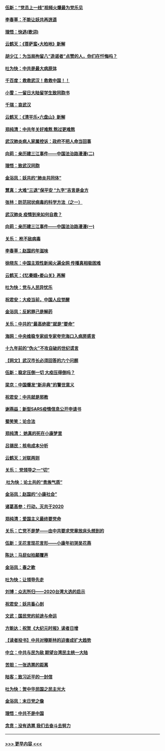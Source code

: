 #### [伍新：“党员上一线”视频火爆最为党乐见](../pages/nsc993/n11838200.md?t=02021255) 
#### [李春草：不能让妖共再逍遥](../pages/nsc993/n11838102.md?t=02021255) 
#### [理悟：快逃(歌词)](../pages/nsc993/n11838083.md?t=02021255) 
#### [云鹤天：《菩萨蛮▪大柏地》新解](../pages/nsc993/n11838059.md?t=02021255) 
#### [胡少江：为当局拘留八“造谣者”点赞的人，你们在忏悔吗？](../pages/nsc993/n11836801.md?t=02021255) 
#### [吐为快：中共是最大病原体](../pages/nsc993/n11836748.md?t=02021255) 
#### [千百度：救救武汉！救救中国！！](../pages/nsc993/n11836145.md?t=02021255) 
#### [小雪：一留日大陆留学生致同胞书](../pages/nsc993/n11834624.md?t=02021255) 
#### [千瑞：哀武汉](../pages/nsc993/n11833647.md?t=02021255) 
#### [云鹤天：《清平乐▪六盘山》新解](../pages/nsc993/n11833611.md?t=02021255) 
#### [郑纯清：中共年关好难熬 熬过更难熬](../pages/nsc993/n11833489.md?t=02021255) 
#### [武汉肺炎病人家属控诉：政府不把人命当回事](../pages/nsc993/n11833205.md?t=02021255) 
#### [向莉：亲历建三江事件——中国法治路漫漫(二)](../pages/nsc993/n11829102.md?t=02021255) 
#### [理悟：致武汉同胞](../pages/nsc993/n11831522.md?t=02021255) 
#### [金浴凤：妖共的“肺炎共同体”](../pages/nsc993/n11829448.md?t=02021255) 
#### [慧真：大难“三退”保平安 “九字”吉言是金方](../pages/nsc993/n11829501.md?t=02021255) 
#### [张林：防范冠状病毒的科学方法（之一）](../pages/nsc993/n11828618.md?t=02021255) 
#### [武汉肺炎 疫情到来如何自救？](../pages/nsc993/n11827632.md?t=02021255) 
#### [向莉：亲历建三江事件——中国法治路漫漫(一)](../pages/nsc993/n11827190.md?t=02021255) 
#### [关乐： 枪不敌病毒](../pages/nsc993/n11826746.md?t=02021255) 
#### [李春草：赵国的年滋味](../pages/nsc993/n11826321.md?t=02021255) 
#### [徐晓东：中国主观性新闻火遍全网 传播真相极困难](../pages/nsc993/n11826508.md?t=02021255) 
#### [云鹤天：《忆秦娥▪娄山关》再解](../pages/nsc993/n11824682.md?t=02021255) 
#### [吐为快：党与人民异忧乐](../pages/nsc993/n11824660.md?t=02021255) 
#### [祝君安：大疫当前，中国人应觉醒](../pages/nsc993/n11821946.md?t=02021255) 
#### [金浴凤：反躬罪己是解药](../pages/nsc993/n11820280.md?t=02021255) 
#### [关乐：中共的“最高绝密”就是“要命”](../pages/nsc993/n11816946.md?t=02021255) 
#### [海网：中央维稳专家组专家夸完海口入病房感言](../pages/nsc993/n11815138.md?t=02021255) 
#### [十九年前的“伪火”不攻自破的世纪谎言](../pages/nsc993/n11813238.md?t=02021255) 
#### [【网文】武汉市长必须回答的六个问题](../pages/nsc993/n11813848.md?t=02021255) 
#### [伍新：稳定压倒一切 大疫压得倒吗？](../pages/nsc993/n11812634.md?t=02021255) 
#### [梁京：中国爆发“新非典”的警世意义](../pages/nsc993/n11812554.md?t=02021255) 
#### [祝君安：中共就是邪教](../pages/nsc993/n11812431.md?t=02021255) 
#### [谢燕益：新型SARS疫情信息公开申请书](../pages/nsc993/n11808840.md?t=02021255) 
#### [蜀笑笑：论合法](../pages/nsc993/n11808064.md?t=02021255) 
#### [郑纯清： 她真的死在小康梦里](../pages/nsc993/n11806623.md?t=02021255) 
#### [吕锡民：核电成本分析](../pages/nsc993/n11806284.md?t=02021255) 
#### [云鹤天：对联两则](../pages/nsc993/n11805957.md?t=02021255) 
#### [关乐： 党领导之一“切”](../pages/nsc993/n11804505.md?t=02021255) 
#### [ 吐为快：论土共的“贵族气质”](../pages/nsc993/n11804490.md?t=02021255) 
#### [金浴凤：赵国的“小康社会”](../pages/nsc993/n11804452.md?t=02021255) 
#### [诸葛高参：行动，灭共于2020](../pages/nsc993/n11804120.md?t=02021255) 
#### [郑纯清：爱国主义最终要党命](../pages/nsc993/n11802197.md?t=02021255) 
#### [关乐：亡党不是梦——由中共要求党章放床头想到的](../pages/nsc993/n11802156.md?t=02021255) 
#### [伍新：无花言现花言形——小康年初哭吴花燕](../pages/nsc993/n11800044.md?t=02021255) 
#### [陈达：马屁似拍颠覆声](../pages/nsc993/n11800010.md?t=02021255) 
#### [金浴凤：春之歌](../pages/nsc993/n11797687.md?t=02021255) 
#### [吐为快：让领导先走](../pages/nsc993/n11797512.md?t=02021255) 
#### [刘博：众志所归——2020台湾大选的启示](../pages/nsc993/n11796878.md?t=02021255) 
#### [祝君安：妖共畜心剖](../pages/nsc993/n11794273.md?t=02021255) 
#### [文武：国民党的前途与命运](../pages/nsc993/n11794198.md?t=02021255) 
#### [方能达：祝贺《大纪元时报》读者日增](../pages/nsc993/n11793807.md?t=02021255) 
#### [【读者投书】中共对穆斯林的迫害成扩大趋势](../pages/nsc993/n11791371.md?t=02021255) 
#### [中立：中共与民为敌 期望台湾民主统一大陆](../pages/nsc993/n11790392.md?t=02021255) 
#### [苦胆：一张选票的距离](../pages/nsc993/n11788914.md?t=02021255) 
#### [陆客：致习近平的一封信](../pages/nsc993/n11788867.md?t=02021255) 
#### [吐为快：贺中华民国之民主光大](../pages/nsc993/n11788618.md?t=02021255) 
#### [金浴凤：末日党之像](../pages/nsc993/n11787475.md?t=02021255) 
#### [理悟：中共不是中国](../pages/nsc993/n11787463.md?t=02021255) 
#### [念贲：没有选票  我们去奋斗去努力](../pages/nsc993/n11787398.md?t=02021255) 

----
#### [ >>> 更早内容 <<< ](../indexes/nsc993-earlier.md)
